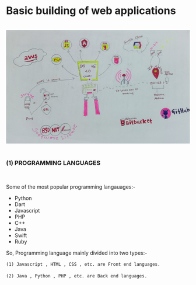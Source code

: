 # Basic building of web applications

<br>

<img src="Images and Screenshots/basic of web development.jpg">

<br>
<br>

### **(1) PROGRAMMING LANGUAGES**
   
   <br>

   Some of the most popular programming langauages:-

   * Python
   * Dart
   * Javascript
   * PHP
   * C++
   * Java
   * Swift
   * Ruby

   So, Programming language mainly divided into two types:-

    (1) Javascript , HTML , CSS , etc. are Front end languages.
   
    (2) Java , Python , PHP , etc. are Back end languages.